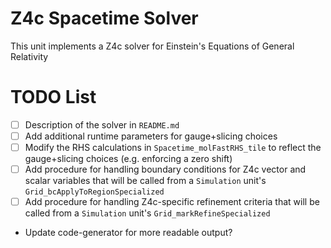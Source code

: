 # Z4c Spacetime Solver

This unit implements a Z4c solver for Einstein's Equations of General Relativity

# TODO List

- [ ] Description of the solver in `README.md`
- [ ] Add additional runtime parameters for gauge+slicing choices
- [ ] Modify the RHS calculations in `Spacetime_molFastRHS_tile` to reflect the gauge+slicing choices (e.g. enforcing a zero shift)
- [ ] Add procedure for handling boundary conditions for Z4c vector and scalar variables that will be called from a `Simulation` unit's `Grid_bcApplyToRegionSpecialized`
- [ ] Add procedure for handling Z4c-specific refinement criteria that will be called from a `Simulation` unit's `Grid_markRefineSpecialized`
- Update code-generator for more readable output?

